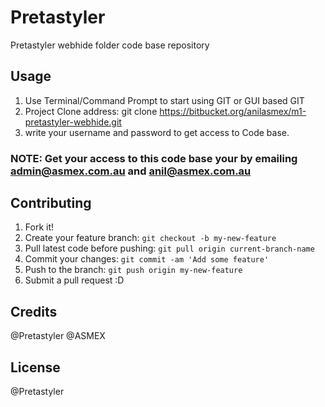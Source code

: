 # Pretastyler 
Pretastyler webhide folder code base repository

## Usage
1. Use Terminal/Command Prompt to start using GIT or GUI based GIT
2. Project Clone address: git clone https://bitbucket.org/anilasmex/m1-pretastyler-webhide.git
3. write your username and password to get access to Code base.

### NOTE: Get your access to this code base your by emailing admin@asmex.com.au and anil@asmex.com.au

## Contributing

1. Fork it!
2. Create your feature branch: `git checkout -b my-new-feature`
3. Pull latest code before pushing: `git pull origin current-branch-name`
4. Commit your changes: `git commit -am 'Add some feature'`
5. Push to the branch: `git push origin my-new-feature`
6. Submit a pull request :D

## Credits
@Pretastyler
@ASMEX

## License
@Pretastyler
